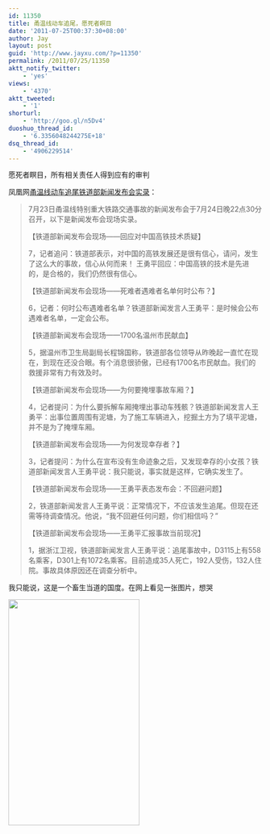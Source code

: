 ```yaml
---
id: 11350
title: 甬温线动车追尾，愿死者瞑目
date: '2011-07-25T00:37:30+08:00'
author: Jay
layout: post
guid: 'http://www.jayxu.com/?p=11350'
permalink: /2011/07/25/11350
aktt_notify_twitter:
    - 'yes'
views:
    - '4370'
aktt_tweeted:
    - '1'
shorturl:
    - 'http://goo.gl/n5Dv4'
duoshuo_thread_id:
    - '6.3356048244275E+18'
dsq_thread_id:
    - '4906229514'
---
```


<p>愿死者瞑目，所有相关责任人得到应有的审判</p>
<p>凤凰网<a href="http://news.ifeng.com/mainland/special/wzdongchetuogui/content-3/detail_2011_07/24/7907918_0.shtml" target="_blank">甬温线动车追尾铁道部新闻发布会实录</a>：</p>
<blockquote>
	<p>7月23日甬温线特别重大铁路交通事故的新闻发布会于7月24日晚22点30分召开，以下是新闻发布会现场实录。</p>
	<p>【铁道部新闻发布会现场&mdash;&mdash;回应对中国高铁技术质疑】</p>
	<p>7，记者追问：铁道部表示，对中国的高铁发展还是很有信心，请问，发生了这么大的事故，信心从何而来！ 王勇平回应：中国高铁的技术是先进的，是合格的，我们仍然很有信心。</p>
	<p>【铁道部新闻发布会现场&mdash;&mdash;死难者遇难者名单何时公布？】</p>
	<p>6，记者：何时公布遇难者名单？铁道部新闻发言人王勇平：是时候会公布遇难者名单，一定会公布。</p>
	<p>【铁道部新闻发布会现场&mdash;&mdash;1700名温州市民献血】</p>
	<p>5，据温州市卫生局副局长程锦国称，铁道部各位领导从昨晚起一直忙在现在，到现在还没合眼。有个消息很骄傲，已经有1700名市民献血。我们的救援非常有力有效及时。</p>
	<p>【铁道部新闻发布会现场&mdash;&mdash;为何要掩埋事故车厢？】</p>
	<p>4，记者提问：为什么要拆解车厢掩埋出事动车残骸？铁道部新闻发言人王勇平：出事位置周围有泥塘，为了施工车辆进入，挖掘土方为了填平泥塘，并不是为了掩埋车厢。</p>
	<p>【铁道部新闻发布会现场&mdash;&mdash;为何发现幸存者？】</p>
	<p>3，记者提问：为什么在宣布没有生命迹象之后，又发现幸存的小女孩？铁道部新闻发言人王勇平说：我只能说，事实就是这样，它确实发生了。</p>
	<p>【铁道部新闻发布会现场&mdash;&mdash;王勇平表态发布会：不回避问题】</p>
	<p>2，铁道部新闻发言人王勇平说：正常情况下，不应该发生追尾。但现在还需等待调查情况。他说，&ldquo;我不回避任何问题，你们相信吗？&rdquo;</p>
	<p>【铁道部新闻发布会现场&mdash;&mdash;王勇平汇报事故当前现况】</p>
	<p>1，据浙江卫视，铁道部新闻发言人王勇平说：追尾事故中，D3115上有558名乘客，D301上有1072名乘客。目前造成35人死亡，192人受伤，132人住院。事故具体原因还在调查分析中。</p>
</blockquote>
<p>我只能说，这是一个畜生当道的国度。在网上看见一张图片，想哭</p>
<p><a href="http://www.jayxu.com/log/wp-content/uploads/2011/07/201172505301385867.jpg"><img alt="" class="alignnone size-full wp-image-11352" height="448" src="http://www.jayxu.com/log/wp-content/uploads/2011/07/201172505301385867.jpg" title="201172505301385867" width="260" /></a></p>
